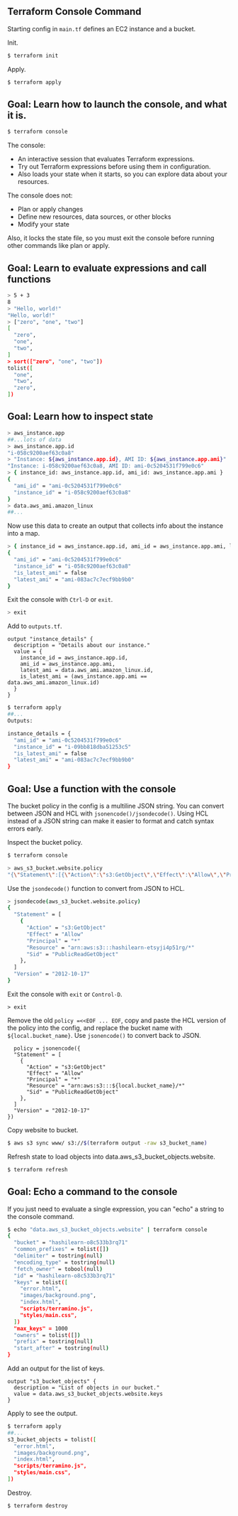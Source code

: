 ## Terraform Console Command

Starting config in `main.tf` defines an EC2 instance and a bucket.

Init.

```sh
$ terraform init
```

Apply.

```sh
$ terraform apply
```

## Goal: Learn how to launch the console, and what it is.

```sh
$ terraform console
```

The console:

- An interactive session that evaluates Terraform expressions.
- Try out Terraform expressions before using them in configuration.
- Also loads your state when it starts, so you can explore data about your resources.

The console does not:

- Plan or apply changes
- Define new resources, data sources, or other blocks
- Modify your state

Also, it locks the state file, so you must exit the console before running other commands like plan or apply.

## Goal: Learn to evaluate expressions and call functions

```sh
> 5 + 3
8
> "Hello, world!"
"Hello, world!"
> ["zero", "one", "two"]
[
  "zero",
  "one",
  "two",
]
> sort(["zero", "one", "two"])
tolist([
  "one",
  "two",
  "zero",
])
```

## Goal: Learn how to inspect state

```sh
> aws_instance.app
##...lots of data
> aws_instance.app.id
"i-058c9200aef63c0a8"
> "Instance: ${aws_instance.app.id}, AMI ID: ${aws_instance.app.ami}"
"Instance: i-058c9200aef63c0a8, AMI ID: ami-0c5204531f799e0c6"
> { instance_id: aws_instance.app.id, ami_id: aws_instance.app.ami }
{
  "ami_id" = "ami-0c5204531f799e0c6"
  "instance_id" = "i-058c9200aef63c0a8"
}
> data.aws_ami.amazon_linux
##...
```

Now use this data to create an output that collects info about the instance into a map.

```sh
> { instance_id = aws_instance.app.id, ami_id = aws_instance.app.ami, latest_ami = data.aws_ami.amazon_linux.id, is_latest_ami = aws_instance.app.ami == data.aws_ami.amazon_linux.id }
{
  "ami_id" = "ami-0c5204531f799e0c6"
  "instance_id" = "i-058c9200aef63c0a8"
  "is_latest_ami" = false
  "latest_ami" = "ami-083ac7c7ecf9bb9b0"
}
```

Exit the console with `Ctrl-D` or `exit`.

```sh
> exit
```

Add to `outputs.tf`.

```hcl
output "instance_details" {
  description = "Details about our instance."
  value = {
    instance_id = aws_instance.app.id,
    ami_id = aws_instance.app.ami,
    latest_ami = data.aws_ami.amazon_linux.id,
    is_latest_ami = (aws_instance.app.ami == data.aws_ami.amazon_linux.id)
  }
}
```

```sh
$ terraform apply
##...
Outputs:

instance_details = {
  "ami_id" = "ami-0c5204531f799e0c6"
  "instance_id" = "i-09bb818dba51253c5"
  "is_latest_ami" = false
  "latest_ami" = "ami-083ac7c7ecf9bb9b0"
}
```

## Goal: Use a function with the console

The bucket policy in the config is a multiline JSON string. You can convert
between JSON and HCL with `jsonencode()/jsondecode()`. Using HCL instead of a
JSON string can make it easier to format and catch syntax errors early.

Inspect the bucket policy.

```sh
$ terraform console
```

```sh
> aws_s3_bucket.website.policy
"{\"Statement\":[{\"Action\":\"s3:GetObject\",\"Effect\":\"Allow\",\"Principal\":\"*\",\"Resource\":\"arn:aws:s3:::hashilearn-etsyji4p51rg/*\",\"Sid\":\"PublicReadGetObject\"}],\"Version\":\"2012-10-17\"}"
```

Use the `jsondecode()` function to convert from JSON to HCL.

```sh
> jsondecode(aws_s3_bucket.website.policy)
{
  "Statement" = [
    {
      "Action" = "s3:GetObject"
      "Effect" = "Allow"
      "Principal" = "*"
      "Resource" = "arn:aws:s3:::hashilearn-etsyji4p51rg/*"
      "Sid" = "PublicReadGetObject"
    },
  ]
  "Version" = "2012-10-17"
}
```

Exit the console with `exit` or `Control-D`.

```
> exit
```

Remove the old `policy =<<EOF ... EOF`, copy and paste the HCL version of the
policy into the config, and replace the bucket name with `${local.bucket_name}`.
Use `jsonencode()` to convert back to JSON.

```hcl
  policy = jsonencode({
  "Statement" = [
    {
      "Action" = "s3:GetObject"
      "Effect" = "Allow"
      "Principal" = "*"
      "Resource" = "arn:aws:s3:::${local.bucket_name}/*"
      "Sid" = "PublicReadGetObject"
    },
  ]
  "Version" = "2012-10-17"
})
```

Copy website to bucket.

```sh
$ aws s3 sync www/ s3://$(terraform output -raw s3_bucket_name)
```

Refresh state to load objects into data.aws_s3_bucket_objects.website.

```sh
$ terraform refresh
```

## Goal: Echo a command to the console

If you just need to evaluate a single expression, you can "echo" a string to the console command.

```sh
$ echo "data.aws_s3_bucket_objects.website" | terraform console
{
  "bucket" = "hashilearn-o8c533b3rq71"
  "common_prefixes" = tolist([])
  "delimiter" = tostring(null)
  "encoding_type" = tostring(null)
  "fetch_owner" = tobool(null)
  "id" = "hashilearn-o8c533b3rq71"
  "keys" = tolist([
    "error.html",
    "images/background.png",
    "index.html",
    "scripts/terramino.js",
    "styles/main.css",
  ])
  "max_keys" = 1000
  "owners" = tolist([])
  "prefix" = tostring(null)
  "start_after" = tostring(null)
}
```

Add an output for the list of keys.

```hcl
output "s3_bucket_objects" {
  description = "List of objects in our bucket."
  value = data.aws_s3_bucket_objects.website.keys
}
```

Apply to see the output.

```sh
$ terraform apply
##...
s3_bucket_objects = tolist([
  "error.html",
  "images/background.png",
  "index.html",
  "scripts/terramino.js",
  "styles/main.css",
])
```

Destroy.

```sh
$ terraform destroy
```